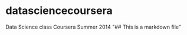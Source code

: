 datasciencecoursera
===================

Data Science class Coursera Summer 2014
"## This is a markdown file"
